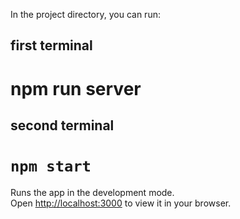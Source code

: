 
In the project directory, you can run:

## first terminal

# npm run server

## second terminal

# `npm start`

Runs the app in the development mode.\
Open [http://localhost:3000](http://localhost:3000) to view it in your browser.

<!--  // ,"server": "json-server --watch  db.json --port 5000" -->
